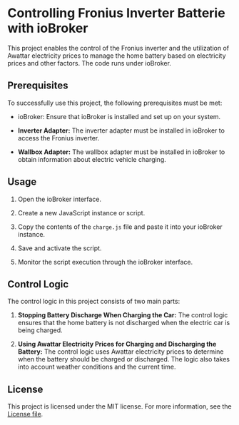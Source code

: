 # Controlling Fronius Inverter Batterie with ioBroker

This project enables the control of the Fronius inverter and the utilization of Awattar electricity prices to manage the home battery based on electricity prices and other factors. The code runs under ioBroker.

## Prerequisites

To successfully use this project, the following prerequisites must be met:

- ioBroker: Ensure that ioBroker is installed and set up on your system.

- **Inverter Adapter:** The inverter adapter must be installed in ioBroker to access the Fronius inverter.

- **Wallbox Adapter:** The wallbox adapter must be installed in ioBroker to obtain information about electric vehicle charging.

## Usage

1. Open the ioBroker interface.

2. Create a new JavaScript instance or script.

3. Copy the contents of the `charge.js` file and paste it into your ioBroker instance.

4. Save and activate the script.

5. Monitor the script execution through the ioBroker interface.

## Control Logic

The control logic in this project consists of two main parts:

1. **Stopping Battery Discharge When Charging the Car:** The control logic ensures that the home battery is not discharged when the electric car is being charged.

2. **Using Awattar Electricity Prices for Charging and Discharging the Battery:** The control logic uses Awattar electricity prices to determine when the battery should be charged or discharged. The logic also takes into account weather conditions and the current time.

## License

This project is licensed under the MIT license. For more information, see the [License file](LICENSE).
